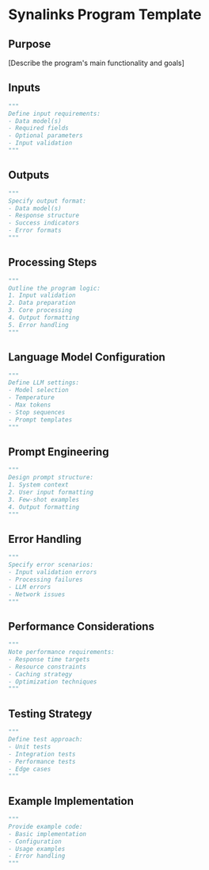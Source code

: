 # Synalinks Program Template

## Purpose
[Describe the program's main functionality and goals]

## Inputs
```python
"""
Define input requirements:
- Data model(s)
- Required fields
- Optional parameters
- Input validation
"""
```

## Outputs
```python
"""
Specify output format:
- Data model(s)
- Response structure
- Success indicators
- Error formats
"""
```

## Processing Steps
```python
"""
Outline the program logic:
1. Input validation
2. Data preparation
3. Core processing
4. Output formatting
5. Error handling
"""
```

## Language Model Configuration
```python
"""
Define LLM settings:
- Model selection
- Temperature
- Max tokens
- Stop sequences
- Prompt templates
"""
```

## Prompt Engineering
```python
"""
Design prompt structure:
1. System context
2. User input formatting
3. Few-shot examples
4. Output formatting
"""
```

## Error Handling
```python
"""
Specify error scenarios:
- Input validation errors
- Processing failures
- LLM errors
- Network issues
"""
```

## Performance Considerations
```python
"""
Note performance requirements:
- Response time targets
- Resource constraints
- Caching strategy
- Optimization techniques
"""
```

## Testing Strategy
```python
"""
Define test approach:
- Unit tests
- Integration tests
- Performance tests
- Edge cases
"""
```

## Example Implementation
```python
"""
Provide example code:
- Basic implementation
- Configuration
- Usage examples
- Error handling
"""
``` 